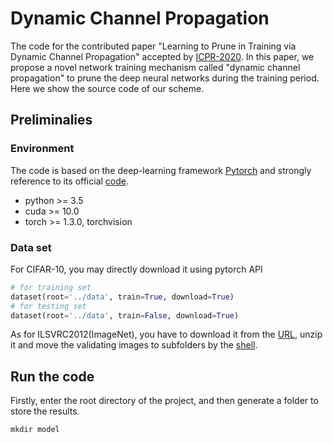 # Dynamic Channel Propagation
The code for the contributed paper "Learning to Prune in Training via Dynamic Channel Propagation" accepted by [ICPR-2020](https://www.micc.unifi.it/icpr2020/). In this paper, we propose a novel network training mechanism called "dynamic channel propagation" to prune the deep neural networks during the training period. Here we show the source code of our scheme.
## Preliminalies
### Environment
The code is based on the deep-learning framework [Pytorch](https://pytorch.org/) and strongly reference to its official [code](https://github.com/pytorch/examples). 
* python >= 3.5
* cuda >= 10.0
* torch >= 1.3.0, torchvision
### Data set
For CIFAR-10, you may directly download it using pytorch API
```python
# for training set
dataset(root='../data', train=True, download=True)
# for testing set
dataset(root='../data', train=False, download=True)
```
As for ILSVRC2012(ImageNet), you have to download it from the [URL](http://image-net.org/challenges/LSVRC/2012/index), unzip it and move the validating images to subfolders by the [shell](https://raw.githubusercontent.com/soumith/imagenetloader.torch/master/valprep.sh).

## Run the code
Firstly, enter the root directory of the project, and then generate a folder to store the results.
```
mkdir model
```


